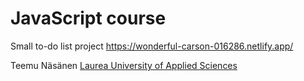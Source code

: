 # JavaScript course

Small to-do list project
https://wonderful-carson-016286.netlify.app/


Teemu Näsänen
[Laurea University of Applied Sciences](https://www.laurea.fi/en/)
